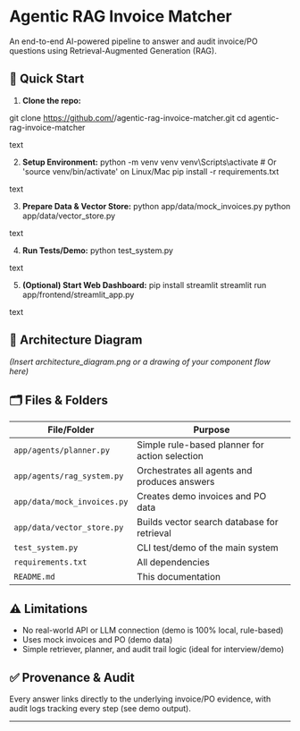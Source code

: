 # Agentic RAG Invoice Matcher

An end-to-end AI-powered pipeline to answer and audit invoice/PO questions using Retrieval-Augmented Generation (RAG).

## 🚀 Quick Start

1. **Clone the repo:**

git clone https://github.com/<your-username>/agentic-rag-invoice-matcher.git
cd agentic-rag-invoice-matcher

text

2. **Setup Environment:**
python -m venv venv
venv\Scripts\activate # Or 'source venv/bin/activate' on Linux/Mac
pip install -r requirements.txt

text

3. **Prepare Data & Vector Store:**
python app/data/mock_invoices.py
python app/data/vector_store.py

text

4. **Run Tests/Demo:**
python test_system.py

text

5. **(Optional) Start Web Dashboard:**
pip install streamlit
streamlit run app/frontend/streamlit_app.py

text

## 📅 Architecture Diagram

*(Insert architecture_diagram.png or a drawing of your component flow here)*

## 🗂️ Files & Folders

| File/Folder             | Purpose                                            |
|-------------------------|---------------------------------------------------|
| `app/agents/planner.py` | Simple rule-based planner for action selection     |
| `app/agents/rag_system.py` | Orchestrates all agents and produces answers  |
| `app/data/mock_invoices.py` | Creates demo invoices and PO data           |
| `app/data/vector_store.py` | Builds vector search database for retrieval   |
| `test_system.py`        | CLI test/demo of the main system                  |
| `requirements.txt`      | All dependencies                                  |
| `README.md`             | This documentation                                |

## ⚠️ Limitations

- No real-world API or LLM connection (demo is 100% local, rule-based)
- Uses mock invoices and PO (demo data)
- Simple retriever, planner, and audit trail logic (ideal for interview/demo)

## ✅ Provenance & Audit

Every answer links directly to the underlying invoice/PO evidence, with audit logs tracking every step (see demo output).

---
